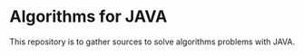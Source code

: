 # Algorithms for JAVA

This repository is to gather sources to solve algorithms problems with JAVA.
